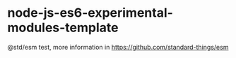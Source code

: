 # node-js-es6-experimental-modules-template

@std/esm test, more information in <https://github.com/standard-things/esm>
